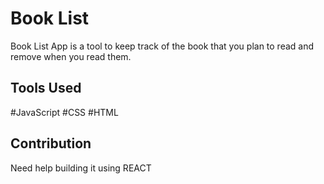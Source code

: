 # Book List

Book List App is a tool to keep track of the book that you plan to read and remove when you read them. 

## Tools Used

#JavaScript
#CSS
#HTML

## Contribution

Need help building it using REACT

